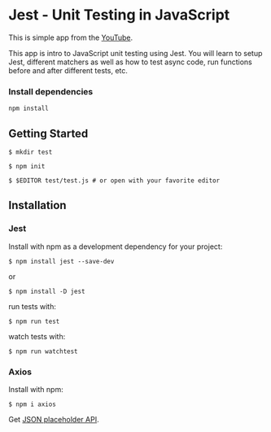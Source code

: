 # Jest - Unit Testing in JavaScript

This is simple app from the [YouTube](https://www.youtube.com/watch?v=7r4xVDI2vho).

This app is intro to JavaScript unit testing using Jest. You will learn to setup Jest, different matchers as well as how to test async code, run functions before and after different tests, etc.

### Install dependencies

```
npm install
```

## Getting Started

```
$ mkdir test
```

```
$ npm init
```

```
$ $EDITOR test/test.js # or open with your favorite editor
```

## Installation

### Jest

Install with npm as a development dependency for your project:

```
$ npm install jest --save-dev
```

or

```
$ npm install -D jest
```

run tests with:

```
$ npm run test
```

watch tests with:

```
$ npm run watchtest
```

### Axios

Install with npm:

```
$ npm i axios
```

Get [JSON placeholder API](https://jsonplaceholder.typicode.com/).
